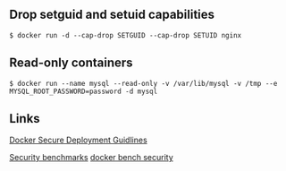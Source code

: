 ## Drop setguid and setuid capabilities
`$ docker run -d --cap-drop SETGUID --cap-drop SETUID nginx`

## Read-only containers
`$ docker run --name mysql --read-only -v /var/lib/mysql -v /tmp --e MYSQL_ROOT_PASSWORD=password -d mysql` 

## Links
[Docker Secure Deployment Guidlines](https://github.com/GDSSecurity/Docker-Secure-Deployment-Guidelines)

[Security benchmarks](https://www.cisecurity.org/cis-benchmarks/)
[docker bench security](https://github.com/docker/docker-bench-security)